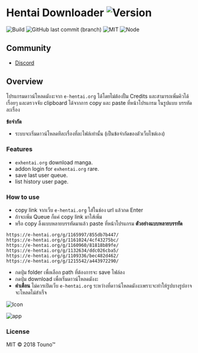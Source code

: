 # Hentai Downloader ![Version](https://img.shields.io/github/package-json/v/touno-io/hentai-downloader?label=latest&style=flat-square)

![Build](https://img.shields.io/github/workflow/status/touno-io/hentai-downloader/Multiplatform%20Build?style=flat-square)
![GitHub last commit (branch)](https://img.shields.io/github/last-commit/touno-io/hentai-downloader/main.svg?style=flat-square)
![MIT](https://img.shields.io/dub/l/vibe-d.svg?style=flat-square)
![Node](https://img.shields.io/badge/node-10.20.1-green?style=flat-square)

## Community
- [Discord](https://discord.gg/4GSnfVCqYb)


## Overview
โปรแกรมดาวน์โหลดมังงะจาก `e-hentai.org` ได้โดยไม่ต้องปั้ม Credits และสามารถเพิ่มคิวได้เรื่อยๆ และตรวจจับ clipboard ได้จากการ copy และ paste ที่หน้าโปรแกรม ในรูปแบบ บรรทัดละเรื่อง 

**ข้อจำกัด**
- ระบบจะเริ่มดาวน์โหลดทีละเรื่องที่ละไฟล์เท่านั้น (เป็นข้อจำกัดของตัวเว็บไซต์เอง)

### Features
- `exhentai.org` download manga.
- addon login for `exhentai.org` rare.
- save last user queue.
- list history user page.

### How to use
- copy link จากเว็บ `e-hentai.org` ใส่ในช่อง url แล้วกด Enter
- ถ้าจะเพิ่ม Queue ก็แค่ copy link มาใส่เพิ่ม
- หรือ copy ลิ้งแบบหลายบรรทัดมาแล้ว paste ที่หน้าโปรแกรม **ตัวอย่างแบบหลายบรรทัด**

```
https://e-hentai.org/g/1165997/855db7b447/
https://e-hentai.org/g/1161024/4cf43275bc/
https://e-hentai.org/g/1160960/81818b89fe/
https://e-hentai.org/g/1132634/ddc026cba5/
https://e-hentai.org/g/1109336/bec482d462/
https://e-hentai.org/g/1215542/a443972290/
```

- กดปุ่ม folder เพื่อเลือก path ที่ต้องการจะ save ไฟล์ลง 
- กดปุ่ม download เพื่อเริ่มดาวน์โหลดมังงะ
- **คำเตือน** ไม่ควรเปิดเว็บ `e-hentai.org` ระหว่างที่ดาวน์โหลดมังงะเพราะจะทำให้รูปบางรูปอาจจะโหลดไม่สำเร็จ

![Icon][icons]


![app][app-items]

[icons]: https://raw.githubusercontent.com/unhax/ghentai-downloader/master/build/icons/256x256.png
[app-items]: https://raw.githubusercontent.com/unhax/ghentai-downloader/master/docs/app-items.png

### License
MIT © 2018 Touno™
